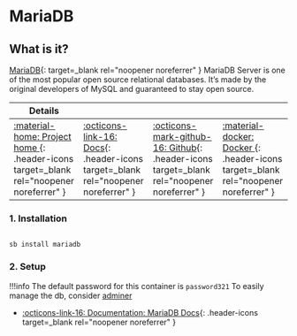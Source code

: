 # MariaDB

## What is it?

[MariaDB](https://mariadb.org/){: target=_blank rel="noopener noreferrer" } MariaDB Server is one of the most popular open source relational databases. It’s made by the original developers of MySQL and guaranteed to stay open source.

| Details     |             |             |             |
|-------------|-------------|-------------|-------------|
| [:material-home: Project home ](https://mariadb.org/){: .header-icons target=_blank rel="noopener noreferrer" } | [:octicons-link-16: Docs](https://mariadb.org/documentation/#getting-started){: .header-icons target=_blank rel="noopener noreferrer" } | [:octicons-mark-github-16: Github](https://github.com/linuxserver/docker-mariadb){: .header-icons target=_blank rel="noopener noreferrer" } | [:material-docker: Docker ](https://hub.docker.com/r/linuxserver/mariadb){: .header-icons target=_blank rel="noopener noreferrer" }|


### 1. Installation

``` shell

sb install mariadb

```


### 2. Setup

!!!info
    The default password for this container is `password321`
    To easily manage the db, consider [adminer](/sandbox/apps/adminer.md)

- [:octicons-link-16: Documentation: MariaDB Docs](https://mariadb.org/documentation/#getting-started){: .header-icons target=_blank rel="noopener noreferrer" }
